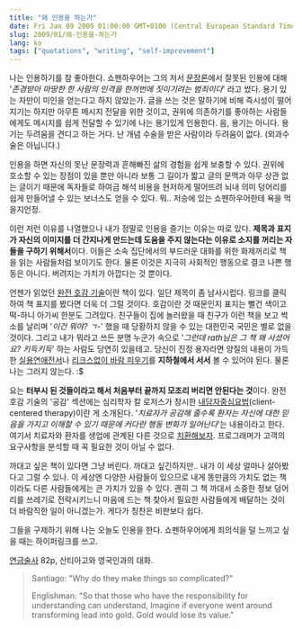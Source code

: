 ```yaml
---
title: "왜 인용을 하는가"
date: Fri Jan 09 2009 01:00:00 GMT+0100 (Central European Standard Time)
slug: 2009/01/왜-인용을-하는가
lang: ko
tags: ["quotations", "writing", "self-improvement"]
---
```


나는 인용하기를 참 좋아한다. 쇼펜하우어는 그의 저서 [문장론](http://www.yes24.com/Goods/FTGoodsView.aspx?goodsNo=1932613)에서 잘못된 인용에 대해 '*존경받아 마땅한 한 사람의 인격을 한꺼번에 짓이기려는 범죄이다*' 라고 썼다. 용기 있는 자만이 미인을 얻는다고 하지 않았는가. 글을 쓰는 것은 말하기에 비해 즉시성이 떨어지기는 하지만 아무튼 메시지 전달을 위한 것이고, 권위에 의존하기를 좋아하는 사람들에게도 메시지를 쉽게 전달할 수 있기에 나는 용기있게 인용한다. 음, 용기는 아니다. 용기는 두려움을 견디고 하는 거다. 난 개념 수술을 받은 사람이라 두려움이 없다. (외과수술은 아닙니다.)


인용을 하면 자신의 못난 문장력과 흔해빠진 삶의 경험을 쉽게 보충할 수 있다. 권위에 호소할 수 있는 장점이 있을 뿐만 아니라 보통 그 길이가 짧고 글의 문맥과 아무 상관 없는 글이기 때문에 독자들로 하여금 해석 비용을 현저하게 떨어뜨려 뇌내 의미 덩어리를 쉽게 만들어낼 수 있는 보너스도 얻을 수 있다. 뭐.. 저승에 있는 쇼펜하우어한테 욕을 먹을지언정.


이런 저런 이유를 나열했으나 내가 정말로 인용을 즐기는 이유는 따로 있다. **제목과 표지가 자신의 이미지를 더 간지나게 만드는데 도움을 주지 않는다는 이유로 소지를 꺼리는 자들을 구하기 위해서**이다. 이들은 소속 집단에서의 부드러운 대화를 위한 화제꺼리로 책을 읽는 사람들처럼 보이기도 한다. 물론 이것은 지극히 사회적인 행동으로 결코 나쁜 행동은 아니다. 버려지는 가치가 아깝다는 것 뿐이다.

 
언젠가 읽었던 [완전 호감 기술](http://www.yes24.com/Goods/FTGoodsView.aspx?goodsNo=2304625&CategoryNumber=001001026009001)이란 책이 있다. 일단 제목이 좀 남사시럽다. 링크를 클릭하여 책 표지를 봤다면 더욱 더 그럴 것이다. 호감이란 것 때문인지 표지는 뻘건 색이고 떡-하니 아가씨 한분도 그려있다. 친구들이 집에 놀러왔을 때 친구가 이런 책을 보고 썩소를 날리며 '*이건 뭐야? ㄱ-*' 했을 때 당황하지 않을 수 있는 대한민국 국민은 별로 없을 것이다. 그리고 내가 뭐라고 쓰든 분명 누군가 속으로 '*그런데 rath님은 그 책 왜 사셨어요? 키득키득*' 하는 사람도 당연히 있을테고. 당신이 진정 용자라면 양질의 내용이 가득한 [실용연애전서](http://www.yes24.com/Goods/FTGoodsView.aspx?goodsNo=349026)나 [리크스없이 바람 피우기](http://www.yes24.com/Goods/FTGoodsView.aspx?goodsNo=357512&CategoryNumber=001001026009003)를 **지하철에서 서서** 볼 수 있어야 된다. 물론 나는 그러지 않는다. :$


요는 **터부시 된 것들이라고 해서 처음부터 끝까지 모조리 버리면 안된다는 것**이다. 완전 호감 기술의 '공감' 섹션에는 심리학자 칼 로저스가 창시한 [내담자중심요법](http://en.wikipedia.org/wiki/Client-centered_therapy)(client-centered therapy)이란 게 소개된다. '*치료자가 공감해 줄수록 환자는 자신에 대한 믿음을 가지고 이해할 수 있기 때문에 커다란 행동 변화가 일어난다*'는 내용이라고 한다. 여기서 치료자와 환자를 생업에 관계된 다른 것으로 [치환해보자](http://world.std.com/%7Embr2/cct.html). 프로그래머가 고객의 요구사항을 분석할 때 꼭 필요한 것이 아닐 수 없다.


까대고 싶은 책이 있다면 그냥 버린다. 까대고 싶긴하지만.. 내가 이 세상 얼마나 살아봤다고 그럴 수 있나. 이 세상엔 다양한 사람들이 있으므로 내게 똥만큼의 가치도 없는 책이라도 다른 사람들에게는 큰 가치가 있을 수 있다. 괜히 그 책 까대서 소중한 정보 덩어리를 쓰레기로 전락시키느니 마음에 드는 책 찾아서 필요한 사람들에게 배달하는 것이 더 바람직한 일이 아니겠는가. 게다가 칭찬은 비판보다 쉽다.


그들을 구제하기 위해 나는 오늘도 인용을 한다. 쇼펜하우어에게 죄의식을 덜 느끼고 싶을 때는 하이퍼링크를 쓰고.
 

[연금술사](http://www.yes24.com/Goods/FTGoodsView.aspx?goodsNo=2151432) 82p, 산티아고와 영국인과의 대화.

> Santiago: "Why do they make things so complicated?"
>
> Englishman: "So that those who have the responsibility for understanding can understand, Imagine if everyone went around transforming lead into gold. Gold would lose its value."
